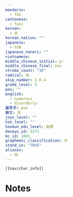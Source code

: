 ```yaml
---
mandarin:
  - fēn
cantonese:
  - fan1
korean:
  - 분
korean_native: ""
japanese:
  - FUN
japanese_nanori: ""
vietnamese:
middle_chinese_initial: pʰ
middle_chinese_final: ɨun
stroke_count: "10"
radical: 糸
skip_number: 1-6-4
grade_level: 5
pos: ""
english:
  - numerous
  - disorderly
羅馬字: pun
韓文: 푼
joyo_level: ""
hsk_level: ""
hanmun_edu_level: 高等
danayo_id: 5271
mc_id: 1601
graphemic_classification: 分
stand_in: "TRUE"
aliases:
  - 纷
---
```

```meta-bind-embed
[[nav/char_info]]
```

# Notes
